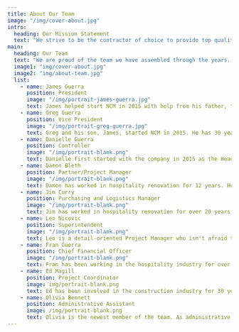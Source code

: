 ```yaml
---
title: About Our Team
image: "/img/cover-about.jpg"
intro: 
  heading: Our Mission Statement
  text: "We strive to be the contractor of choice to provide top quality and professional work in a timely manner to the hospitality industry while still being fair to both the client and the subcontractor."
main:
  heading: Our Team
  text: "We are proud of the team we have assembled through the years. There is a trust that has developed between our company, clients, subcontractors, and core team. Please take a moment to meet us."
  image1: "img/cover-about.jpg"
  image2: "img/about-team.jpg"
  list:
    - name: James Guerra
      position: President
      image: "/img/portrait-james-guerra.jpg"
      text: James helped start NCM in 2015 with help from his father, the vice president. When not working, he enjoys spending time with friends and family, along with playing the guitar.
    - name: Greg Guerra
      position: Vice President
      image: "/img/portrait-greg-guerra.jpg"
      text: Greg and his son, James, started NCM in 2015. He has 30 years of experience with commercial renovations across the nation and has continuously delivered top quality service. When not working, he enjoys going on adventures with his wife and kids.
    - name: Danielle Guerra
      position: Controller
      image: "/img/portrait-blank.png"
      text: Danielle first started with the company in 2015 as the Head of Marketing and has learned and grown with the company to get to the position she is in today. She has previous experience with account management and finances. When Danielle is not working, she enjoys spending time with friends and reading.
    - name: Damon Bleth
      position: Partner/Project Manager
      image: "/img/portrait-blank.png"
      text: Damon has worked in hospitality renovation for 12 years. He owns a tile installation company and has acted as a hybrid of subcontractor and project engineer on many significant projects. Damon is the state qualifier for NCM in California and a business partner. From hands-on in the field to project set-up and coordination, he monitors the operations of the entire company. 
    - name: Jim Curry
      position: Purchasing and Logistics Manager
      image: "/img/portrait-blank.png"
      text: Jim has worked in hospitality renovation for over 20 years and in the construction industry for over 32 years as a carpenter, superintendent, project manager, and logistics manager and controller. Jim oversees the budget, orders and tracks incoming materials, coordinates travel and housing of the crews, and oversees project accounting.
    - name: Leo Nicovic
      position: Superintendent
      image: "/img/portrait-blank.png"
      text: Leo is a detail-oriented Project Manager who isn't afraid to get his hands dirty. A custom painter by trade, Leo is equally talented applying custom finishes as he is directing the work. Leo excels on projects that require close coordination with hotel operations where a schedule is measured in hours, not days. Leo has owned his own paint company for years but jumps on board with us, as we need, to assist in sizeable projects. Leo has a knack for landing nearly anywhere in the United States and immediately being an incredible source of manpower, supplies, and subcontractors for any of our jobs.
    - name: Fran Guerra
      position: Chief Financial Officer
      image: "/img/portrait-blank.png"
      text: Fran has been working in the hospitality industry for over 32 years. She brings a wealth of knowledge and experience.
    - name: Ed Magill
      position: Project Coordinator
      image: img/portrait-blank.png
      text: Ed has been involved in the construction industry for 30 years. Primarily focused on finishing and punch programs, Ed has an eye for detail that brings the quality of finish to the next level. As a project coordinator, Ed demands the same quality from anyone under his command to ensure the highest quality product for the owner.
    - name: Olivia Bennett
      position: Administrative Assistant
      image: /img/portrait-blank.png
      text: Olivia is the newest member of the team. As administrative assistant, Olivia performs a wide variety of jobs. She has a background in small business management and makes a wonderful addition to the company.
---
```

